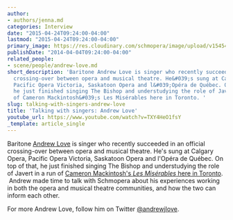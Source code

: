 ```yaml
---
author:
- authors/jenna.md
categories: Interview
date: "2015-04-24T09:24:00-04:00"
lastmod: "2015-04-24T09:24:00-04:00"
primary_image: https://res.cloudinary.com/schmopera/image/upload/v1545409169/media/webhook-uploads/1429881691005/AndrewLove.jpeg
publishDate: "2014-04-04T09:24:00-04:00"
related_people:
- scene/people/andrew-love.md
short_description: 'Baritone Andrew Love is singer who recently succeeded in an official
  crossing-over between opera and musical theatre. He&#039;s sung at Calgary Opera,
  Pacific Opera Victoria, Saskatoon Opera and l&#039;Opéra de Québec. On top of that,
  he just finished singing The Bishop and understudying the role of Javert in a run
  of Cameron Mackintosh&#039;s Les Misérables here in Toronto. '
slug: talking-with-singers-andrew-love
title: 'Talking with singers: Andrew Love'
youtube_url: https://www.youtube.com/watch?v=TXY4HeO1fsY
_template: article_single
---
```


Baritone [Andrew Love](https://twitter.com/andrewjlove) is singer who recently succeeded in an official crossing-over between opera and musical theatre. He's sung at Calgary Opera, Pacific Opera Victoria, Saskatoon Opera and l'Opéra de Québec. On top of that, he just finished singing The Bishop and understudying the role of Javert in a run of [Cameron Mackintosh's _Les Misérables_ here in Toronto](http://www.lesmis.com/toronto/).  Andrew made time to talk with Schmopera about his experiences working in both the opera and musical theatre communities, and how the two can inform each other.

For more Andrew Love, follow him on Twitter [@andrewjlove](https://twitter.com/andrewjlove).

